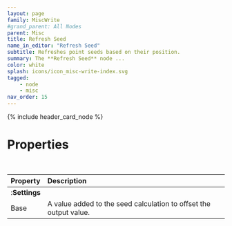 ```yaml
---
layout: page
family: MiscWrite
#grand_parent: All Nodes
parent: Misc
title: Refresh Seed
name_in_editor: "Refresh Seed"
subtitle: Refreshes point seeds based on their position.
summary: The **Refresh Seed** node ...
color: white
splash: icons/icon_misc-write-index.svg
tagged: 
    - node
    - misc
nav_order: 15
---
```


{% include header_card_node %}

# Properties
<br>

| Property       | Description          |
|:-------------|:------------------|
|:**Settings**||
| Base           | A value added to the seed calculation to offset the output value.  |